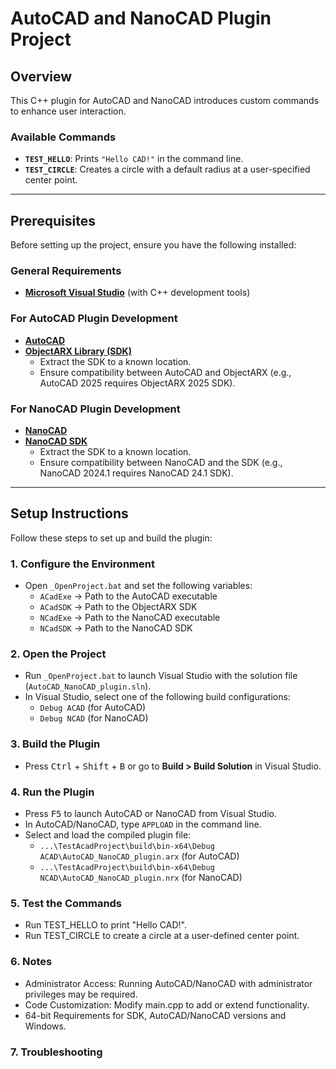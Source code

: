# AutoCAD and NanoCAD Plugin Project  

## Overview  

This C++ plugin for AutoCAD and NanoCAD introduces custom commands to enhance user interaction.  

### Available Commands  
- **`TEST_HELLO`**: Prints `"Hello CAD!"` in the command line.  
- **`TEST_CIRCLE`**: Creates a circle with a default radius at a user-specified center point.  

---

## Prerequisites  

Before setting up the project, ensure you have the following installed:  

### General Requirements  
- **[Microsoft Visual Studio](https://visualstudio.microsoft.com/)** (with C++ development tools)  

### For AutoCAD Plugin Development  
- **[AutoCAD](https://www.autodesk.com/products/autocad/overview)**  
- **[ObjectARX Library (SDK)](https://aps.autodesk.com/developer/overview/autocad-objectarx-sdk-downloads)**  
  - Extract the SDK to a known location.  
  - Ensure compatibility between AutoCAD and ObjectARX (e.g., AutoCAD 2025 requires ObjectARX 2025 SDK).  

### For NanoCAD Plugin Development  
- **[NanoCAD](https://www.nanocad.ru/products/platforma/download/)**  
- **[NanoCAD SDK](https://developer.nanocad.ru/)**  
  - Extract the SDK to a known location.  
  - Ensure compatibility between NanoCAD and the SDK (e.g., NanoCAD 2024.1 requires NanoCAD 24.1 SDK).  

---

## Setup Instructions  

Follow these steps to set up and build the plugin:  

### 1. Configure the Environment  
- Open `_OpenProject.bat` and set the following variables:  
  - `ACadExe` → Path to the AutoCAD executable  
  - `ACadSDK` → Path to the ObjectARX SDK  
  - `NCadExe` → Path to the NanoCAD executable  
  - `NCadSDK` → Path to the NanoCAD SDK  

### 2. Open the Project  
- Run `_OpenProject.bat` to launch Visual Studio with the solution file (`AutoCAD_NanoCAD_plugin.sln`).  
- In Visual Studio, select one of the following build configurations:  
  - `Debug ACAD` (for AutoCAD)  
  - `Debug NCAD` (for NanoCAD)  

### 3. Build the Plugin  
- Press <kbd>Ctrl</kbd> + <kbd>Shift</kbd> + <kbd>B</kbd> or go to **Build > Build Solution** in Visual Studio.  

### 4. Run the Plugin  
- Press <kbd>F5</kbd> to launch AutoCAD or NanoCAD from Visual Studio.  
- In AutoCAD/NanoCAD, type `APPLOAD` in the command line.  
- Select and load the compiled plugin file:  
  - `...\TestAcadProject\build\bin-x64\Debug ACAD\AutoCAD_NanoCAD_plugin.arx` (for AutoCAD)  
  - `...\TestAcadProject\build\bin-x64\Debug NCAD\AutoCAD_NanoCAD_plugin.nrx` (for NanoCAD)  

### 5. Test the Commands  
 - Run TEST_HELLO to print "Hello CAD!".
 - Run TEST_CIRCLE to create a circle at a user-defined center point.

### 6. Notes
 - Administrator Access: Running AutoCAD/NanoCAD with administrator privileges may be required.
 - Code Customization: Modify main.cpp to add or extend functionality.
 - 64-bit Requirements for SDK, AutoCAD/NanoCAD versions and Windows.

### 7. Troubleshooting


